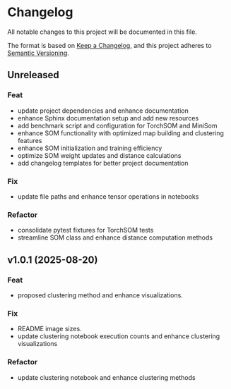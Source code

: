 # Changelog

All notable changes to this project will be documented in this file.

The format is based on [Keep a Changelog](https://keepachangelog.com/en/1.1.0/),
and this project adheres to [Semantic Versioning](https://semver.org/).

## Unreleased

### Feat

- update project dependencies and enhance documentation
- enhance Sphinx documentation setup and add new resources
- add benchmark script and configuration for TorchSOM and MiniSom
- enhance SOM functionality with optimized map building and clustering features
- enhance SOM initialization and training efficiency
- optimize SOM weight updates and distance calculations
- add changelog templates for better project documentation

### Fix

- update file paths and enhance tensor operations in notebooks

### Refactor

- consolidate pytest fixtures for TorchSOM tests
- streamline SOM class and enhance distance computation methods

## v1.0.1 (2025-08-20)

### Feat

- proposed clustering method and enhance visualizations.

### Fix

- README image sizes.
- update clustering notebook execution counts and enhance clustering visualizations

### Refactor

- update clustering notebook and enhance clustering methods
